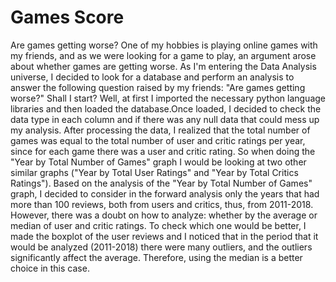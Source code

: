 # Games Score
 Are games getting worse?
 One of my hobbies is playing online games with my friends, and as we were looking for a game to play, an argument arose about whether games are getting worse. As I'm entering the Data Analysis universe, I decided to look for a database and perform an analysis to answer the following question raised by my friends: "Are games getting worse?"
 Shall I start?
 Well, at first I imported the necessary python language libraries and then loaded the database.Once loaded, I decided to check the data type in each column and if there was any null data that could mess up my analysis. After processing the data, I realized that the total number of games was equal to the total number of user and critic ratings per year, since for each game there was a user and critic rating. So when doing the "Year by Total Number of Games" graph I would be looking at two other similar graphs ("Year by Total User Ratings" and "Year by Total Critics Ratings").
 Based on the analysis of the "Year by Total Number of Games" graph, I decided to consider in the forward analysis only the years that had more than 100 reviews, both from users and critics, thus, from 2011-2018. However, there was a doubt on how to analyze: whether by the average or median of user and critic ratings. To check which one would be better, I made the boxplot of the user reviews and I noticed that in the period that it would be analyzed (2011-2018) there were many outliers, and the outliers significantly affect the average. Therefore, using the median is a better choice in this case.